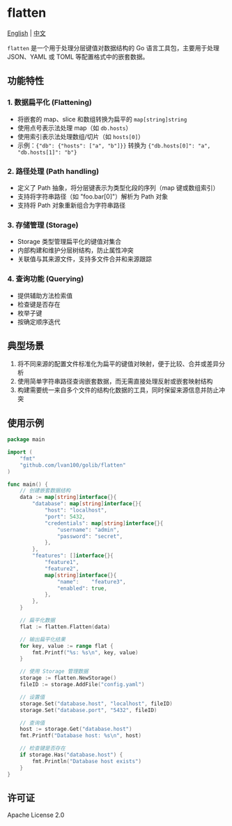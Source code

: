 # flatten

[English](README.md) | [中文](README_CN.md)

`flatten` 是一个用于处理分层键值对数据结构的 Go 语言工具包，主要用于处理 JSON、YAML 或 TOML 等配置格式中的嵌套数据。

## 功能特性

### 1. 数据扁平化 (Flattening)

- 将嵌套的 map、slice 和数组转换为扁平的 `map[string]string`
- 使用点号表示法处理 map（如 `db.hosts`）
- 使用索引表示法处理数组/切片（如 `hosts[0]`）
- 示例：`{"db": {"hosts": ["a", "b"]}}` 转换为 `{"db.hosts[0]": "a", "db.hosts[1]": "b"}`

### 2. 路径处理 (Path handling)

- 定义了 Path 抽象，将分层键表示为类型化段的序列（map 键或数组索引）
- 支持将字符串路径（如 "foo.bar[0]"）解析为 Path 对象
- 支持将 Path 对象重新组合为字符串路径

### 3. 存储管理 (Storage)

- Storage 类型管理扁平化的键值对集合
- 内部构建和维护分层树结构，防止属性冲突
- 关联值与其来源文件，支持多文件合并和来源跟踪

### 4. 查询功能 (Querying)

- 提供辅助方法检索值
- 检查键是否存在
- 枚举子键
- 按确定顺序迭代

## 典型场景

1. 将不同来源的配置文件标准化为扁平的键值对映射，便于比较、合并或差异分析
2. 使用简单字符串路径查询嵌套数据，而无需直接处理反射或嵌套映射结构
3. 构建需要统一来自多个文件的结构化数据的工具，同时保留来源信息并防止冲突

## 使用示例

```go
package main

import (
	"fmt"
	"github.com/lvan100/golib/flatten"
)

func main() {
	// 创建嵌套数据结构
	data := map[string]interface{}{
		"database": map[string]interface{}{
			"host": "localhost",
			"port": 5432,
			"credentials": map[string]interface{}{
				"username": "admin",
				"password": "secret",
			},
		},
		"features": []interface{}{
			"feature1",
			"feature2",
			map[string]interface{}{
				"name":    "feature3",
				"enabled": true,
			},
		},
	}

	// 扁平化数据
	flat := flatten.Flatten(data)

	// 输出扁平化结果
	for key, value := range flat {
		fmt.Printf("%s: %s\n", key, value)
	}

	// 使用 Storage 管理数据
	storage := flatten.NewStorage()
	fileID := storage.AddFile("config.yaml")

	// 设置值
	storage.Set("database.host", "localhost", fileID)
	storage.Set("database.port", "5432", fileID)

	// 查询值
	host := storage.Get("database.host")
	fmt.Printf("Database host: %s\n", host)

	// 检查键是否存在
	if storage.Has("database.host") {
		fmt.Println("Database host exists")
	}
}
```

## 许可证

Apache License 2.0